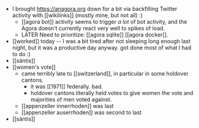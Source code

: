 - I brought https://anagora.org down for a bit via backfilling Twitter activity with [[wikilinks]] (mostly mine, but not all) :)
	- [[agora bot]] activity seems to trigger *a lot* of bot activity, and the Agora doesn't currently react very well to spikes of load.
	- LATER Need to prioritize: [[agora sqlite]] [[agora docker]].
- [[worked]] today -- I was a bit tired after not sleeping long enough last night, but it was a productive day anyway. got done most of what I had to do :)
- [[säntis]]
- [[women's vote]]
	- came terribly late to [[switzerland]], in particular in some holdover cantons.
		- it was [[1971]] federally. bad.
		- holdover cantons literally held votes to give women the vote and majorities of men voted against.
	- [[appenzeller innerrhoden]] was last
	- [[appenzeller auserrhoden]] was second to last
- [[säntis]]